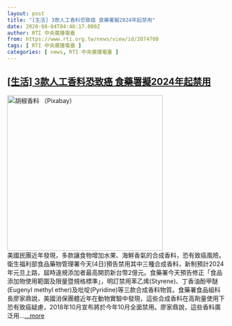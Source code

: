 ```yaml
---
layout: post
title: "[生活] 3款人工香料恐致癌 食藥署擬2024年起禁用"
date: 2020-08-04T04:48:17.000Z
author: RTI 中央廣播電臺
from: https://www.rti.org.tw/news/view/id/2074700
tags: [ RTI 中央廣播電臺 ]
categories: [ news, RTI 中央廣播電臺 ]
---
```

<!--1596516497000-->
[[生活] 3款人工香料恐致癌 食藥署擬2024年起禁用](https://www.rti.org.tw/news/view/id/2074700)
------

<div>
<img src="https://static.rti.org.tw/assets/thumbnails/2020/08/04/7cdbd52d00b379d6f943386484eeb670.jpg" width="360" alt="胡椒香料 （Pixabay）" title="胡椒香料 （Pixabay）"><br>美國民團近年發現，多款讓食物增加水果、海鮮香氣的合成香料，恐有致癌風險。衛生福利部食品藥物管理署今天(4日)預告禁用其中三種合成香料，新制預計2024年元旦上路，屆時違規添加者最高開罰新台幣2億元。食藥署今天預告修正「食品添加物使用範圍及限量暨規格標準」，明訂禁用苯乙烯(Styrene)、丁香油酚甲醚(Eugenyl methyl ether)及吡啶(Pyridine)等三款合成香料物質。食藥署食品組科長廖家鼎說，美國消保團體近年在動物實驗中發現，這些合成香料在高劑量使用下恐有致癌疑慮，2018年10月宣布將於今年10月全面禁用。廖家鼎說，這些香料廣泛用...<a target="_blank" href="https://www.rti.org.tw/news/view/id/2074700">...more</a>
</div>
